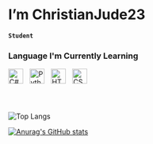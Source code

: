 # I’m ChristianJude23

**` Student `**

### Language I'm Currently Learning
<img align="left" alt="C#" width="30px" style="padding-right:10px;" src="https://cdn.jsdelivr.net/gh/devicons/devicon/icons/csharp/csharp-original.svg" />
<img align="left" alt="Python" width="30px" style="padding-right:10px;" src="https://cdn.jsdelivr.net/gh/devicons/devicon/icons/python/python-original.svg" />
<img align="left" alt="HTML" width="30px" style="padding-right:10px;" src="https://cdn.jsdelivr.net/gh/devicons/devicon/icons/html5/html5-plain.svg" />
<img align="left" alt="CSS" width="30px" style="padding-right:10px;" src="https://cdn.jsdelivr.net/gh/devicons/devicon/icons/css3/css3-plain.svg" />
<br />

#
<br />

![Top Langs](https://github-readme-stats.vercel.app/api/top-langs/?username=ChristianJude23&hide_progress=true&theme=tokyonight)

[![Anurag's GitHub stats](https://github-readme-stats.vercel.app/api?username=ChristianJude23&show_icons=true&theme=tokyonight)](https://github.com/anuraghazra/github-readme-stats)


<!---
ChristianJude23/ChristianJude23 is a ✨ special ✨ repository because its `README.md` (this file) appears on your GitHub profile.
You can click the Preview link to take a look at your changes.
--->
